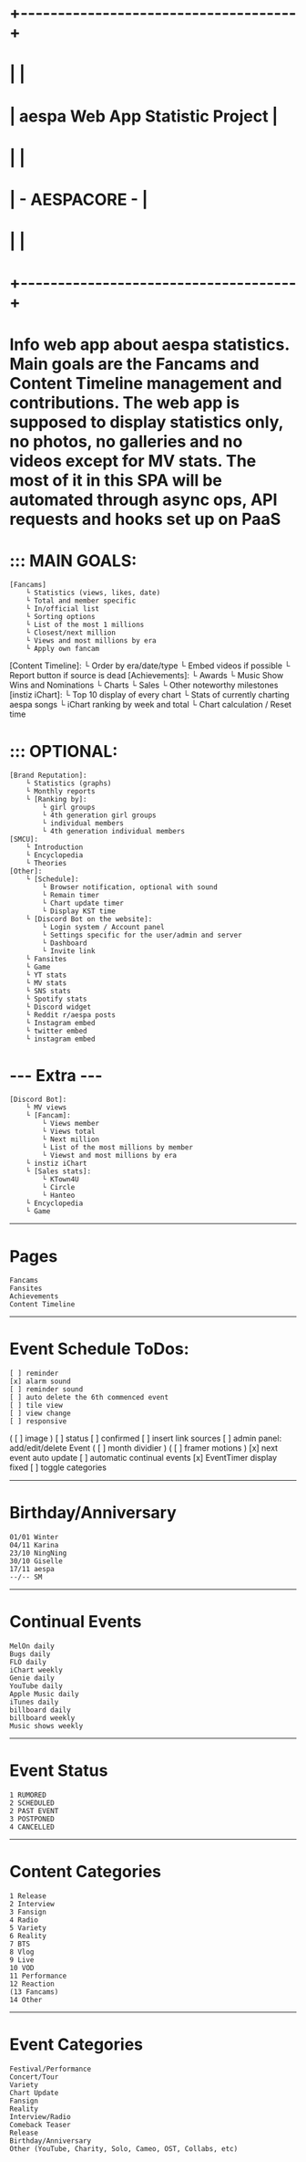 
#	+-------------------------------------+
#	|								      								|
#	|		aespa Web App Statistic Project	  |
#	|									  									|
#	|		 	 			 - AESPACORE -			  		|		
#	|									  									|
#	+-------------------------------------+

# Info web app about aespa statistics. Main goals are the Fancams and Content Timeline management and contributions. The web app is supposed to display statistics only, no photos, no galleries and no videos except for MV stats. The most of it in this SPA will be automated through async ops, API requests and hooks set up on PaaS 

# ::: MAIN GOALS:
	[Fancams]
		└ Statistics (views, likes, date)
		└ Total and member specific
		└ In/official list
		└ Sorting options
		└ List of the most 1 millions
		└ Closest/next million
		└ Views and most millions by era
		└ Apply own fancam
  [Content Timeline]:
		└ Order by era/date/type
		└ Embed videos if possible
		└ Report button if source is dead
	[Achievements]:
		└ Awards
		└ Music Show Wins and Nominations
		└ Charts
		└ Sales
		└ Other noteworthy milestones
	[instiz iChart]:
		└ Top 10 display of every chart
		└ Stats of currently charting aespa songs
		└ iChart ranking by week and total
		└ Chart calculation / Reset time

# ::: OPTIONAL:
	[Brand Reputation]:
		└ Statistics (graphs)
		└ Monthly reports
		└ [Ranking by]:
			└ girl groups
			└ 4th generation girl groups
			└ individual members
			└ 4th generation individual members
	[SMCU]:
		└ Introduction
		└ Encyclopedia
		└ Theories		
	[Other]:
		└ [Schedule]:
			└ Browser notification, optional with sound
			└ Remain timer
			└ Chart update timer
			└ Display KST time
		└ [Discord Bot on the website]: 
			└ Login system / Account panel
			└ Settings specific for the user/admin and server
			└ Dashboard
			└ Invite link
		└ Fansites
		└ Game
		└ YT stats
		└ MV stats
		└ SNS stats
		└ Spotify stats
		└ Discord widget
		└ Reddit r/aespa posts 
		└ Instagram embed
		└ twitter embed
		└ instagram embed

# --- Extra ---	
	[Discord Bot]:
		└ MV views
		└ [Fancam]:
			└ Views member
			└ Views total
			└ Next million
			└ List of the most millions by member
			└ Viewst and most millions by era
		└ instiz iChart 
		└ [Sales stats]:
			└ KTown4U
			└ Circle
			└ Hanteo
		└ Encyclopedia
		└ Game

-----

# Pages
	Fancams
	Fansites
	Achievements
	Content Timeline

-----

# Event Schedule ToDos:
	[ ] reminder 
	[x] alarm sound
	[ ] reminder sound
	[ ] auto delete the 6th commenced event
	[ ] tile view
	[ ] view change
	[ ] responsive
  ( [ ] image ) 
	[ ] status
	[ ] confirmed
	[ ] insert link sources
	[ ] admin panel: add/edit/delete Event
  ( [ ] month dividier )
  ( [ ] framer motions )
	[x] next event auto update
	[ ] automatic continual events
	[x] EventTimer display fixed
	[ ] toggle categories
	
-----

# Birthday/Anniversary
	01/01 Winter
	04/11 Karina
	23/10 NingNing
	30/10 Giselle
	17/11 aespa
	--/-- SM

-----

# Continual Events
	MelOn daily
	Bugs daily
	FLO daily
	iChart weekly
	Genie daily
	YouTube daily
	Apple Music daily
	iTunes daily
	billboard daily
	billboard weekly
	Music shows weekly

-----

# Event Status
	1 RUMORED
	2 SCHEDULED
	2 PAST EVENT
	3 POSTPONED
	4 CANCELLED

-----

# Content Categories
	1 Release
	2 Interview
	3 Fansign
	4 Radio
	5 Variety
	6 Reality
	7 BTS
	8 Vlog
	9 Live
	10 VOD
	11 Performance
	12 Reaction
	(13 Fancams)
	14 Other

-----

# Event Categories
	Festival/Performance
	Concert/Tour
	Variety
	Chart Update
	Fansign
	Reality
	Interview/Radio
	Comeback Teaser
	Release
	Birthday/Anniversary
	Other (YouTube, Charity, Solo, Cameo, OST, Collabs, etc)